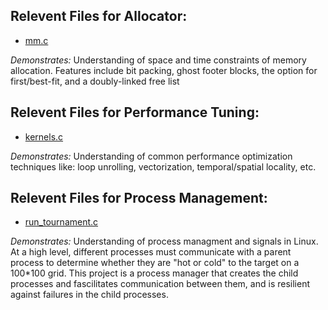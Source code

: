 ## Relevent Files for Allocator:
 - [mm.c](https://github.com/ggstrader/Code-Samples/blob/main/Computer%20Systems/Allocator%20(malloc%2Bfree)/mm.c)

*Demonstrates:*
Understanding of space and time constraints of memory allocation.
Features include bit packing, ghost footer blocks, the option for first/best-fit, and a doubly-linked free list

## Relevent Files for Performance Tuning:
 - [kernels.c](https://github.com/ggstrader/Code-Samples/blob/main/Computer%20Systems/Performance%20Tuning/kernels.c)

*Demonstrates:* 
Understanding of common performance optimization techniques like:
    loop unrolling, vectorization, temporal/spatial locality, etc.

## Relevent Files for Process Management:
 - [run_tournament.c](https://github.com/ggstrader/Code-Samples/blob/main/Computer%20Systems/Process%20Management/run_tournament.c)

*Demonstrates:* 
Understanding of process managment and signals in Linux.
At a high level, different processes must communicate with a parent process to determine whether they are "hot or cold" to the target on a 100*100 grid. 
This project is a process manager that creates the child processes and fascilitates communication between them, and is resilient against failures in the child processes.
